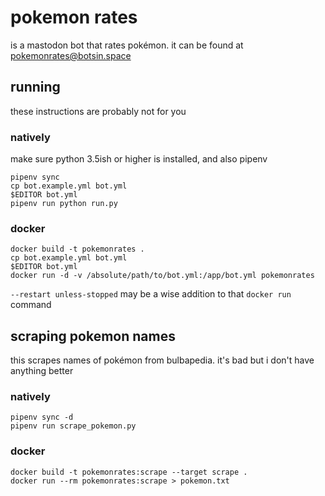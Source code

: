 # pokemon rates

is a mastodon bot that rates pokémon. it can be found at [pokemonrates@botsin.space](https://botsin.space/@pokemonrates)

## running

these instructions are probably not for you

### natively

make sure python 3.5ish or higher is installed, and also pipenv

```
pipenv sync
cp bot.example.yml bot.yml
$EDITOR bot.yml
pipenv run python run.py
```

### docker

```
docker build -t pokemonrates .
cp bot.example.yml bot.yml
$EDITOR bot.yml
docker run -d -v /absolute/path/to/bot.yml:/app/bot.yml pokemonrates
```

`--restart unless-stopped` may be a wise addition to that `docker run` command

## scraping pokemon names

this scrapes names of pokémon from bulbapedia. it's bad but i don't have anything better

### natively

```
pipenv sync -d
pipenv run scrape_pokemon.py
```

### docker

```
docker build -t pokemonrates:scrape --target scrape .
docker run --rm pokemonrates:scrape > pokemon.txt
```
